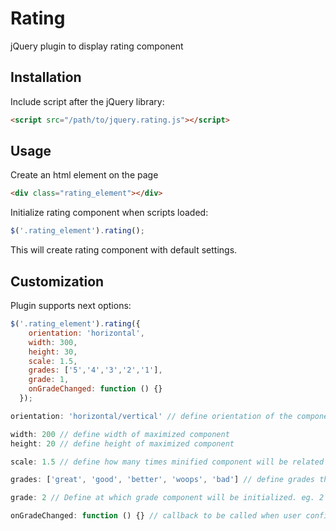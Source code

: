 # Rating
jQuery plugin to display rating component 

## Installation
Include script after the jQuery library:

```html
<script src="/path/to/jquery.rating.js"></script>
```

## Usage

Create an html element on the page

```html
<div class="rating_element"></div>
```
Initialize rating component when scripts loaded:
```javascript
$('.rating_element').rating();
```

This will create rating component with default settings.

## Customization
Plugin supports next options:

```javascript 
$('.rating_element').rating({
    orientation: 'horizontal',
    width: 300, 
    height: 30,
    scale: 1.5,
    grades: ['5','4','3','2','1'],
    grade: 1,
    onGradeChanged: function () {}
  });
```

```javascript
orientation: 'horizontal/vertical' // define orientation of the component
```

```javascript
width: 200 // define width of maximized component
height: 20 // define height of maximized component
```

```javascript
scale: 1.5 // define how many times minified component will be related to maximized component. eg. 300/1.5 = 200
```

```javascript
grades: ['great', 'good', 'better', 'woops', 'bad'] // define grades that will be displayed on the page.
```

```javascript
grade: 2 // Define at which grade component will be initialized. eg. 2 => good
```

```javascript
onGradeChanged: function () {} // callback to be called when user confirm selection of grade (click on grade in maximized view)
```

